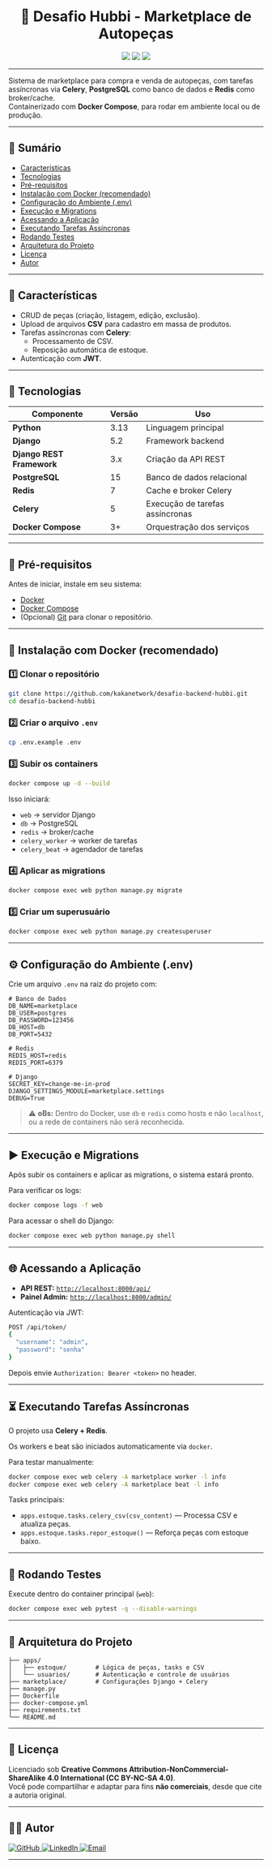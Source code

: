 
<h1 align="center">📌 Desafio Hubbi - Marketplace de Autopeças </h1>

<p align="center">
  <img src="http://img.shields.io/static/v1?label=License&message=CC%20BY-NC-SA%204.0&color=A20606&style=for-the-badge"/>
  <img src="http://img.shields.io/static/v1?label=Python&message=3.13%2B&color=A20606&style=for-the-badge&logo=python&logoColor=white"/>
  <img src="https://img.shields.io/static/v1?label=Django&message=Framework&color=A20606&style=for-the-badge&logo=django"/>
</p>

---

Sistema de marketplace para compra e venda de autopeças, com tarefas assíncronas via **Celery**, **PostgreSQL** como banco de dados e **Redis** como broker/cache.  
Containerizado com **Docker Compose**, para rodar em ambiente local ou de produção.

---

## 🧭 Sumário

- [Características](#-características)
- [Tecnologias](#-tecnologias)
- [Pré-requisitos](#-pré-requisitos)
- [Instalação com Docker (recomendado)](#-instalação-com-docker-recomendado)
- [Configuração do Ambiente (.env)](#-configuração-do-ambiente-env)
- [Execução e Migrations](#-execução-e-migrations)
- [Acessando a Aplicação](#-acessando-a-aplicação)
- [Executando Tarefas Assíncronas](#-executando-tarefas-assíncronas)
- [Rodando Testes](#-rodando-testes)
- [Arquitetura do Projeto](#-arquitetura-do-projeto)
- [Licença](#-licença)
- [Autor](#-autor)

---

## 🚀 Características

- CRUD de peças (criação, listagem, edição, exclusão).
- Upload de arquivos **CSV** para cadastro em massa de produtos.
- Tarefas assíncronas com **Celery**:
  - Processamento de CSV.
  - Reposição automática de estoque.
- Autenticação com **JWT**.

---

## 🧰 Tecnologias

| Componente | Versão | Uso |
|-------------|--------|------|
| **Python** | 3.13 | Linguagem principal |
| **Django** | 5.2 | Framework backend |
| **Django REST Framework** | 3.x | Criação da API REST |
| **PostgreSQL** | 15 | Banco de dados relacional |
| **Redis** | 7 | Cache e broker Celery |
| **Celery** | 5 | Execução de tarefas assíncronas |
| **Docker Compose** | 3+ | Orquestração dos serviços |

---

## 🧱 Pré-requisitos

Antes de iniciar, instale em seu sistema:

- [Docker](https://docs.docker.com/get-docker/)
- [Docker Compose](https://docs.docker.com/compose/install/)
- (Opcional) [Git](https://git-scm.com/) para clonar o repositório.


---

## 🐳 Instalação com Docker (recomendado)

### 1️⃣ Clonar o repositório

```bash
git clone https://github.com/kakanetwork/desafio-backend-hubbi.git
cd desafio-backend-hubbi
```

### 2️⃣ Criar o arquivo `.env`

```bash
cp .env.example .env
```

### 3️⃣ Subir os containers

```bash
docker compose up -d --build
```

Isso iniciará:
- `web` → servidor Django
- `db` → PostgreSQL
- `redis` → broker/cache
- `celery_worker` → worker de tarefas
- `celery_beat` → agendador de tarefas

### 4️⃣ Aplicar as migrations

```bash
docker compose exec web python manage.py migrate
```

### 5️⃣ Criar um superusuário

```bash
docker compose exec web python manage.py createsuperuser
```

---

## ⚙️ Configuração do Ambiente (.env)

Crie um arquivo `.env` na raiz do projeto com:

```env
# Banco de Dados
DB_NAME=marketplace
DB_USER=postgres
DB_PASSWORD=123456
DB_HOST=db
DB_PORT=5432

# Redis
REDIS_HOST=redis
REDIS_PORT=6379

# Django
SECRET_KEY=change-me-in-prod
DJANGO_SETTINGS_MODULE=marketplace.settings
DEBUG=True
```

> ⚠️ **oBs:** Dentro do Docker, use `db` e `redis` como hosts e não `localhost`, ou a rede de containers não será reconhecida.

---

## ▶️ Execução e Migrations

Após subir os containers e aplicar as migrations, o sistema estará pronto.

Para verificar os logs:

```bash
docker compose logs -f web
```

Para acessar o shell do Django:

```bash
docker compose exec web python manage.py shell
```

---

## 🌐 Acessando a Aplicação

- **API REST:** [`http://localhost:8000/api/`](http://localhost:8000/api/)
- **Painel Admin:** [`http://localhost:8000/admin/`](http://localhost:8000/admin/)

Autenticação via JWT:
```bash
POST /api/token/
{
  "username": "admin",
  "password": "senha"
}
```

Depois envie `Authorization: Bearer <token>` no header.

---

## ⏳ Executando Tarefas Assíncronas

O projeto usa **Celery + Redis**.

Os workers e beat são iniciados automaticamente via `docker`.

Para testar manualmente:
```bash
docker compose exec web celery -A marketplace worker -l info
docker compose exec web celery -A marketplace beat -l info
```

Tasks principais:
- `apps.estoque.tasks.celery_csv(csv_content)` — Processa CSV e atualiza peças.
- `apps.estoque.tasks.repor_estoque()` — Reforça peças com estoque baixo.

---

## 🧪 Rodando Testes

Execute dentro do container principal (`web`):

```bash
docker compose exec web pytest -q --disable-warnings
```



---

## 🧩 Arquitetura do Projeto

```
├── apps/
│   ├── estoque/        # Lógica de peças, tasks e CSV
│   └── usuarios/       # Autenticação e controle de usuários
├── marketplace/        # Configurações Django + Celery
├── manage.py
├── Dockerfile
├── docker-compose.yml
├── requirements.txt
└── README.md
```

---

## 📜 Licença

Licenciado sob **Creative Commons Attribution-NonCommercial-ShareAlike 4.0 International (CC BY-NC-SA 4.0)**.  
Você pode compartilhar e adaptar para fins **não comerciais**, desde que cite a autoria original.

---

## 👨‍💻 Autor

<div align="left">
  <a href="https://github.com/kakanetwork">
    <img src="https://img.shields.io/badge/GitHub%20-%20KakaNetwork-4d080e?style=for-the-badge&logo=github&logoColor=white&color=A20606" alt="GitHub"/>
  </a>
  <a href="https://www.linkedin.com/in/kalvinklein/">
    <img src="https://img.shields.io/badge/LinkedIn%20-%20Kalvin%20Klein-0077B5?style=for-the-badge&logo=linkedin&logoColor=white" alt="LinkedIn"/>
  </a>
  <a href="mailto:kalvimklain@gmail.com">
    <img src="https://img.shields.io/badge/Email%20-%20Contato-D14836?style=for-the-badge&logo=gmail&logoColor=white" alt="Email"/>
  </a>
</div>

---
